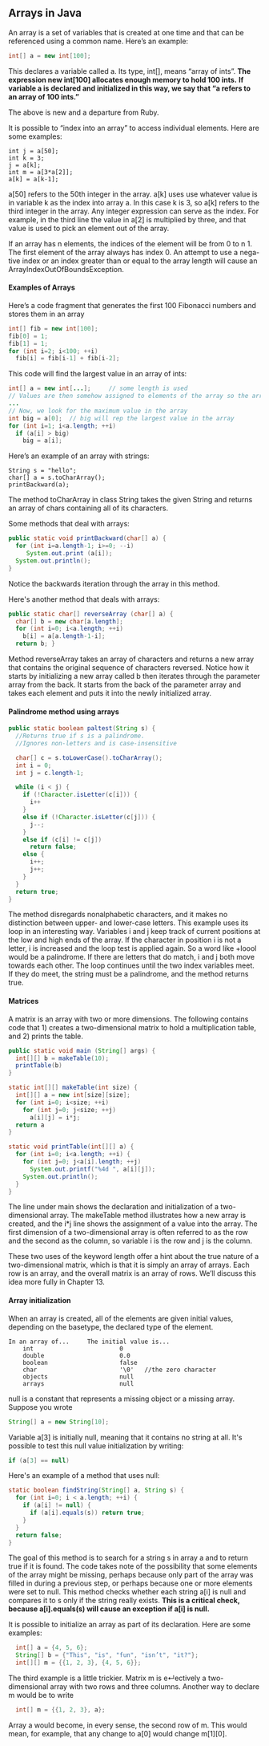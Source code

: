 ## Arrays in Java

An array is a set of variables that is created at one time and that can be referenced using a common name. Here’s an example:

```java
int[] a = new int[100];
```

This declares a variable called a. Its type, int[], means “array of ints”.
**The expression new int[100] allocates enough memory to hold 100 ints.**
**If variable a is declared and initialized in this way, we say that “a refers to an array of 100 ints.”**

The above is new and a departure from Ruby.


It is possible to “index into an array” to access individual elements. Here are some examples:
```
int j = a[50];
int k = 3;
j = a[k];
int m = a[3*a[2]];
a[k] = a[k-1];
```

a[50] refers to the 50th integer in the array. a[k] uses use whatever value is in variable k as the index into array a. In this case k is 3, so a[k] refers to the third integer in the array. Any integer expression can serve as the index. For example, in the third line the value in a[2] is multiplied by three, and that value is used to pick an element out of the array.

If an array has n elements, the indices of the element will be from 0 to n   1. The first element of the array always has index 0. An attempt to use a nega- tive index or an index greater than or equal to the array length will cause an ArrayIndexOutOfBoundsException.

#### Examples of Arrays

Here’s a code fragment that generates the first 100 Fibonacci numbers and stores them in an array

```java
int[] fib = new int[100];
fib[0] = 1;
fib[1] = 1;
for (int i=2; i<100; ++i)
  fib[i] = fib[i-1] + fib[i-2];
```


This code will find the largest value in an array of ints:

```java
int[] a = new int[...];     // some length is used
// Values are then somehow assigned to elements of the array so the array is filled with ints
...
// Now, we look for the maximum value in the array
int big = a[0];  // big will rep the largest value in the array
for (int i=1; i<a.length; ++i)
  if (a[i] > big)
    big = a[i];
```

Here’s an example of an array with strings:
```
String s = "hello";
char[] a = s.toCharArray();
printBackward(a);
```

The method toCharArray in class String takes the given String and returns an array of chars containing all of its characters.

Some methods that deal with arrays:

```java
public static void printBackward(char[] a) {
  for (int i=a.length-1; i>=0; --i)
     System.out.print (a[i]);
  System.out.println();
}
```

Notice the backwards iteration through the array in this method.


Here's another method that deals with arrays:

```java
public static char[] reverseArray (char[] a) {
  char[] b = new char[a.length];
  for (int i=0; i<a.length; ++i)
    b[i] = a[a.length-1-i];
  return b; }
```

Method reverseArray takes an array of characters and returns a new array that contains the original sequence of characters reversed. Notice how it starts by initializing a new array called b then iterates through the parameter array from the back. It starts from the back of the parameter array and takes each element and puts it into the newly initialized array.


#### Palindrome method using arrays

```java
public static boolean paltest(String s) {
  //Returns true if s is a palindrome.
  //Ignores non-letters and is case-insensitive

  char[] c = s.toLowerCase().toCharArray();
  int i = 0;
  int j = c.length-1;

  while (i < j) {
    if (!Character.isLetter(c[i])) {
      i++
    }
    else if (!Character.isLetter(c[j])) {
      j--;
    }
    else if (c[i] != c[j])
      return false;
    else {
      i++;
      j++;
    }
  }
  return true;
}
```

The method disregards nonalphabetic characters, and it makes no distinction between upper- and lower-case letters.
This example uses its loop in an interesting way. Variables i and j keep track of current positions at the low and high ends of the array. If the character in position i is not a letter, i is increased and the loop test is applied again. So a word like +loool would be a palindrome. If there are letters that do match, i and j both move towards each other. The loop continues until the two index variables meet. If they do meet, the string must be a palindrome, and the method returns true.


#### Matrices

A matrix is an array with two or more dimensions.
The following contains code that 1) creates a two-dimensional matrix to hold a multiplication table, and 2) prints the table.

```java
public static void main (String[] args) {
  int[][] b = makeTable(10);
  printTable(b)
}

static int[][] makeTable(int size) {
  int[][] a = new int[size][size];
  for (int i=0; i<size; ++i)
    for (int j=0; j<size; ++j)
      a[i][j] = i*j;
  return a
}

static void printTable(int[][] a) {
  for (int i=0; i<a.length; ++i) {
    for (int j=0; j<a[i].length; ++j)
      System.out.printf("%4d ", a[i][j]);
    System.out.println();
  }
}
```

The line under main shows the declaration and initialization of a two-dimensional array. The makeTable method illustrates how a new array is created, and the i*j line shows the assignment of a value into the array. The first dimension of a two-dimensional array is often referred to as the row and the second as the column, so variable i is the row and j is the column.

These two uses of the keyword length offer a hint about the true nature of a two-dimensional matrix, which is that it is simply an array of arrays. Each row is an array, and the overall matrix is an array of rows. We’ll discuss this idea more fully in Chapter 13.


#### Array initialization

When an array is created, all of the elements are given initial values, depending on the basetype, the declared type of the element.
```
In an array of...     The initial value is...
    int                        0
    double                     0.0
    boolean                    false
    char                       '\0'   //the zero character
    objects                    null
    arrays                     null

```

null is a constant that represents a missing object or a missing array. Suppose you wrote

```java
String[] a = new String[10];
```

Variable a[3] is initially null, meaning that it contains no string at all.
It's possible to test this null value initialization by writing:
```java
if (a[3] == null)
```


Here's an example of a method that uses null:

```java
static boolean findString(String[] a, String s) {
  for (int i=0; i < a.length; ++i) {
    if (a[i] != null) {
      if (a[i].equals(s)) return true;
    }
  }
  return false;
}
```

The goal of this method is to search for a string s in array a and to return true if it is found. The code takes note of the possibility that some elements of the array might be missing, perhaps because only part of the array was filled in during a previous step, or perhaps because one or more elements were set to null. This method checks whether each string a[i] is null and compares it to s only if the string really exists. **This is a critical check, because a[i].equals(s) will cause an exception if a[i] is null.**


It is possible to initialize an array as part of its declaration. Here are some examples:
```java
  int[] a = {4, 5, 6};
  String[] b = {"This", "is", "fun", "isn’t", "it?"};
  int[][] m = {{1, 2, 3}, {4, 5, 6}};
```

The third example is a little trickier. Matrix m is e↵ectively a two-dimensional array with two rows and three columns. Another way to declare m would be to write
```java
  int[] m = {{1, 2, 3}, a};
```

Array a would become, in every sense, the second row of m. This would mean, for example, that any change to a[0] would change m[1][0].
